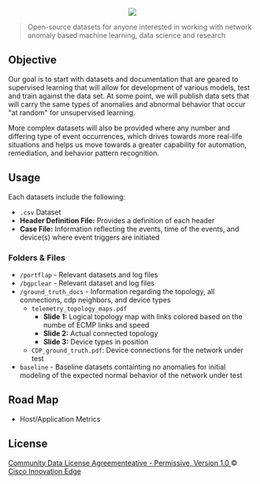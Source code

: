 <p align="center">
    <a href="https://github.com/cisco-ie/telemetry" target="_blank"><img src="https://user-images.githubusercontent.com/6020066/29088554-449866a6-7c2e-11e7-9b92-8e2802619122.png"></a>
 </p>

> Open-source datasets for anyone interested in working with network anomaly based
machine learning, data science and research

## Objective
Our goal is to start with datasets and documentation that are geared to supervised 
learning that will allow for development of various models, test and train against 
the data set. At some point, we will publish data sets that will carry the same types of anomalies and abnormal behavior that occur "at random" for unsupervised learning.  

More complex datasets will also be provided where any number and differing type of 
event occurrences, which drives towards more real-life situations and helps us move towards
a greater capability for automation, remediation, and behavior pattern recognition.

## Usage
Each datasets include the following:
- `.csv` Dataset
- **Header Definition File:** Provides a definition of each header
- **Case File:** Information reflecting the events, time of the events, and device(s) where event triggers are initiated

### Folders & Files
- `/portflap` - Relevant datasets and log files
- `/bgpclear` - Relevant dataset and log files
- `/ground_truth_docs` - Information regarding the topology, all connections, cdp neighbors, and device types
    - `telemetry_topology_maps.pdf`
        - **Slide 1:** Logical topology map with links colored based on the numbe of ECMP links and speed
        - **Slide 2:** Actual connected topology
        - **Slide 3:** Device types in position
    - `CDP_ground_truth.pdf`: Device connections for the network under test
- `baseline` - Baseline datasets containting no anomalies for initial modeling of the expected normal behavior of the network under test 

## Road Map
- Host/Application Metrics

## License
[Community Data License Agreementeative - Permissive, Version 1.0 ](LICENSE) &copy; [Cisco Innovation Edge](https://github.com/cisco-ie/telemetry/blob/master/LICENSE)
